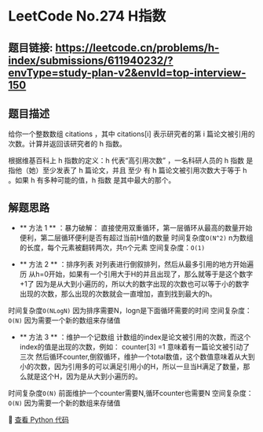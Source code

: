 # LeetCode No.274 H指数

## 题目链接: https://leetcode.cn/problems/h-index/submissions/611940232/?envType=study-plan-v2&envId=top-interview-150
## 题目描述
给你一个整数数组 citations ，其中 citations[i] 表示研究者的第 i 篇论文被引用的次数。计算并返回该研究者的 h 指数。

根据维基百科上 h 指数的定义：h 代表“高引用次数” ，一名科研人员的 h 指数 是指他（她）至少发表了 h 篇论文，并且 至少 有 h 篇论文被引用次数大于等于 h 。如果 h 有多种可能的值，h 指数 是其中最大的那个。

## 解题思路
- ** 方法 1 ** ：暴力破解：
直接使用双重循环，第一层循环从最高的数量开始便利，第二层循环便利是否有超过当前H值的数量
时间复杂度`O(N^2)` n为数组的长度，每个元素被翻转两次，共n个元素 
空间复杂度：`O(1)`

- ** 方法 2 ** ：排序列表
对列表进行倒叙排列，然后从最多引用的地方开始遍历
从h=0开始，如果有一个引用大于H的并且出现了，那么就等于是这个数字+1了
因为是从大到小遍历的，所以大的数字出现的次数也可以等于小的数字出现的次数，那么出现的次数就会一直增加，直到找到最大的h。

时间复杂度`O(NLogN)` 因为排序需要N，logn是下面循环需要的时间
空间复杂度：`O(N)`   因为需要一个新的数组来存储值

- ** 方法 3 ** ：维护一个记数组
计数组的index是论文被引用的次数，而这个index的值是出现的次数，例如：
counter[3] =1 意味着有一篇论文被引动了三次
然后循环counter,倒叙循环，维护一个total数值，这个数值意味着从大到小的次数，因为引用多的可以满足引用小的H，所以一旦当H满足了数量，那么就是这个H，因为是从大到小遍历的。

时间复杂度`O(N)` 前面维护一个counter需要N,循环counter也需要N
空间复杂度：`O(N)`   因为需要一个新的数组来存储值

📌 [查看 Python 代码](../solutions/python/No_274_H指数.py)